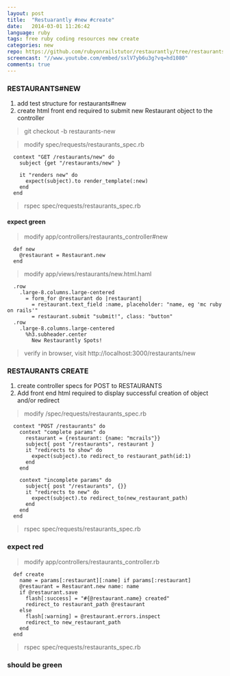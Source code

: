 ```yaml
---
layout: post
title:  "Restuarantly #new #create"
date:   2014-03-01 11:26:42
language: ruby
tags: free ruby coding resources new create
categories: new
repo: https://github.com/rubyonrailstutor/restaurantly/tree/restaurants-new
screencast: "//www.youtube.com/embed/sxlV7yb6u3g?vq=hd1080"
comments: true
---
```


### RESTAURANTS#NEW


1. add test structure for restaurants#new
2. create html front end required to submit new Restaurant object to the controller

> git checkout -b restaurants-new


> modify spec/requests/restaurants_spec.rb


```
  context "GET /restaurants/new" do
    subject {get "/restaurants/new" }

    it "renders new" do
      expect(subject).to render_template(:new)
    end
  end
```

>rspec spec/requests/restaurants_spec.rb


#### expect green


> modify app/controllers/restaurants_controller#new

```
  def new
    @restaurant = Restaurant.new
  end
```

> modify app/views/restaurants/new.html.haml

```
  .row
    .large-8.columns.large-centered
      = form_for @restaurant do |restaurant|
        = restaurant.text_field :name, placeholder: "name, eg 'mc ruby on rails'"
        = restaurant.submit "submit!", class: "button"
  .row
    .large-8.columns.large-centered
      %h3.subheader.center
        New Restaurantly Spots!
```

> verify in browser, visit http://localhost:3000/restaurants/new

### RESTAURANTS CREATE

1. create controller specs for POST to RESTAURANTS
2. Add front end html required to display successful creation of object and/or redirect

> modify /spec/requests/restaurants_spec.rb

```
  context "POST /restaurants" do
    context "complete params" do
      restaurant = {restaurant: {name: "mcrails"}}
      subject{ post "/restaurants", restaurant }
      it "redirects to show" do
        expect(subject).to redirect_to restaurant_path(id:1)
      end
    end

    context "incomplete params" do
      subject{ post "/restaurants", {}}
      it "redirects to new" do
        expect(subject).to redirect_to(new_restaurant_path)
      end
    end
  end
```


> rspec spec/requests/restaurants_spec.rb


### expect red


> modify app/controllers/restaurants_controller.rb


```
  def create
    name = params[:restaurant][:name] if params[:restaurant]
    @restaurant = Restaurant.new name: name
    if @restaurant.save
      flash[:success] = "#{@restaurant.name} created"
      redirect_to restaurant_path @restaurant
    else
      flash[:warning] = @restaurant.errors.inspect
      redirect_to new_restaurant_path
    end
  end
```


> rspec spec/requests/restaurants_spec.rb


### should be green

